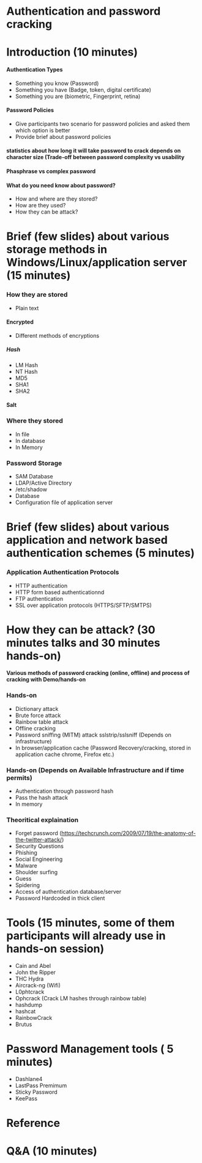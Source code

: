 Authentication and password cracking
====================================
# Introduction (10 minutes)

#### Authentication Types
* Something you know (Password)
* Something you have (Badge, token, digital certificate)
* Something you are (biometric, Fingerprint, retina)

#### Password Policies 
* Give participants two scenario for password policies  and asked them which option is better
* Provide brief about password policies

#### statistics about how long it will take password to crack depends on character size (Trade-off between password complexity vs usability
#### Phasphrase vs complex password

#### What do you need know about password?
* How and where are they stored?
* How are they used?
* How they can be attack?

# Brief (few slides) about various storage methods in Windows/Linux/application server (15 minutes)
### How they are stored
* Plain text

#### Encrypted
* Different methods of encryptions

##### Hash
* LM Hash
* NT Hash
* MD5
* SHA1
* SHA2

#### Salt

### Where they stored
* In file
* In database
* In Memory

### Password Storage
* SAM Database
* LDAP/Active Directory
* /etc/shadow
* Database
* Configuration file of application server

# Brief (few slides) about various application and network based authentication schemes (5 minutes)
### Application Authentication Protocols
* HTTP authentication
* HTTP form based authenticationnd
* FTP authentication
* SSL over application protocols (HTTPS/SFTP/SMTPS)

# How they can be attack? (30 minutes talks and 30 minutes hands-on)
#### Various methods of password cracking (online, offline) and process of cracking with Demo/hands-on
### Hands-on
* Dictionary attack
* Brute force attack
* Rainbow table attack
* Offline cracking
* Password sniffing (MITM) attack sslstrip/sslsniff (Depends on infrastructure)
* In browser/application cache (Password Recovery/cracking, stored in application cache chrome, Firefox etc.)

### Hands-on (Depends on Available Infrastructure and if time permits)
* Authentication through password hash
* Pass the hash attack
* In memory

### Theoritical explaination
* Forget password (https://techcrunch.com/2009/07/19/the-anatomy-of-the-twitter-attack/)
* Security Questions
* Phishing
* Social Engineering
* Malware
* Shoulder surfing
* Guess
* Spidering
* Access of authentication database/server
* Password Hardcoded in thick client

# Tools (15 minutes, some of them participants will already use in hands-on session)
* Cain and Abel
* John the Ripper
* THC Hydra
* Aircrack-ng (Wifi)
* L0phtcrack
* Ophcrack (Crack LM hashes through rainbow table)
* hashdump
* hashcat
* RainbowCrack
* Brutus

# Password Management tools ( 5 minutes)
* Dashlane4
* LastPass Premimum
* Sticky Password
* KeePass

# Reference

# Q&A (10 minutes) 

